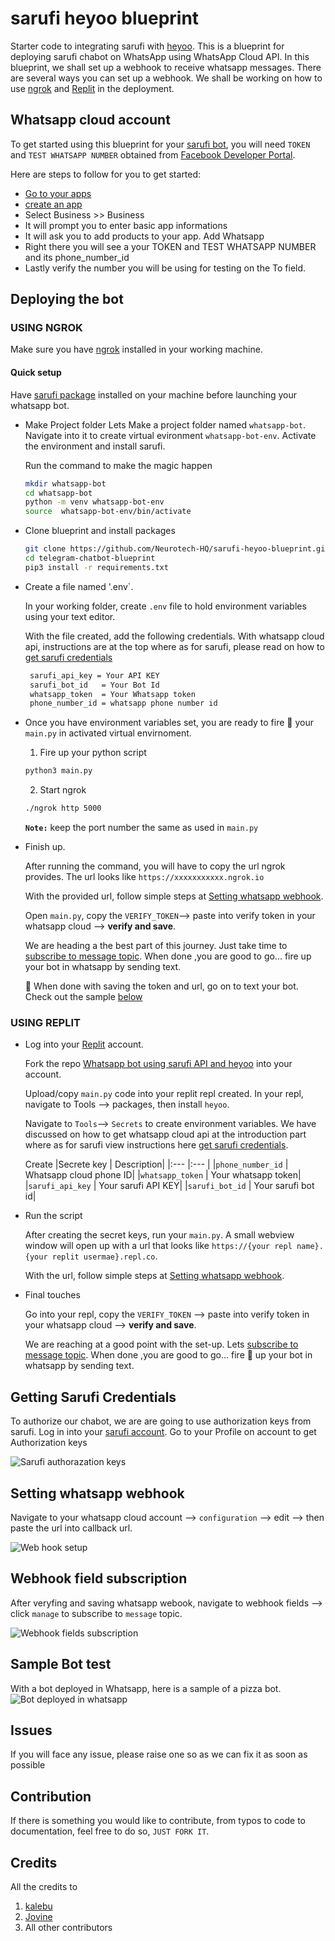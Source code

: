 # sarufi heyoo blueprint

Starter code to integrating sarufi with [heyoo](https://github.com/Neurotech-HQ/heyoo).
This is a blueprint for deploying sarufi chabot on WhatsApp using WhatsApp Cloud API. In this blueprint, we shall set up a webhook to receive whatsapp messages. There are several ways you can set up a webhook. We shall be working on how to use [ngrok](#using-ngrok) and [Replit](#using-replit) in the deployment.

## Whatsapp cloud account

To get started using this blueprint for your [sarufi bot](https://sarufi.io), you will need `TOKEN` and `TEST WHATSAPP NUMBER` obtained from [Facebook Developer Portal](https://developers.facebook.com/).

Here are steps to follow for you to get started:

- [Go to your apps](https://developers.facebook.com/apps)
- [create an app](https://developers.facebook.com/apps/create/)
- Select Business >> Business
- It will prompt you to enter basic app informations
- It will ask you to add products to your app. Add Whatsapp
- Right there you will see a your TOKEN and TEST WHATSAPP NUMBER and its phone_number_id
- Lastly verify the number you will be using for testing on the To field.

## Deploying the bot

### USING NGROK

Make sure you have [ngrok](https://ngrok.com/) installed in your working machine.

#### Quick setup

Have [sarufi package](https://github.com/Neurotech-HQ/sarufi-python-sdk) installed on your machine before launching your whatsapp bot.

- Make Project folder
  Lets Make a project folder named `whatsapp-bot`. Navigate into it to create virtual evironment `whatsapp-bot-env`. Activate the environment and install sarufi.

  Run the command to make the magic happen

  ```bash
  mkdir whatsapp-bot
  cd whatsapp-bot
  python -m venv whatsapp-bot-env
  source  whatsapp-bot-env/bin/activate
  ```

- Clone blueprint and install packages

  ```bash
  git clone https://github.com/Neurotech-HQ/sarufi-heyoo-blueprint.git
  cd telegram-chatbot-blueprint
  pip3 install -r requirements.txt
  ```

- Create a file named '.env`.
  
  In your working folder, create `.env` file to hold environment variables using your text editor.

  With the file created, add the following credentials. With whatsapp cloud api, instructions are at the top where as for sarufi, please read on how to [get sarufi credentials](#getting-sarufi-credentials)

  ```bash
   sarufi_api_key = Your API KEY
   sarufi_bot_id   = Your Bot Id
   whatsapp_token  = Your Whatsapp token
   phone_number_id = whatsapp phone number id
  ```

- Once you have environment variables set, you are ready to fire 🚀 your `main.py` in activated virtual envirnoment.

  1. Fire up your python script
  
  ```bash
  python3 main.py
  ```
  
  2. Start ngrok

  ```bash
  ./ngrok http 5000
  ```

  **`Note:`** keep the port number the same as used in `main.py`

- Finish up.
  
  After running the command, you will have to copy the url ngrok provides. The url looks like `https://xxxxxxxxxxx.ngrok.io`

  With the provided url, follow simple steps at [Setting whatsapp webhook](#setting-whatsapp-webhook).

  Open `main.py`, copy the `VERIFY_TOKEN`--> paste into verify token in your whatsapp cloud --> **verify and save**.

  We are heading a the best part of this journey. Just take time to [subscribe to message topic](#webhook-field-subscription).
  When done ,you are good to go... fire up your bot in whatsapp by sending text.

  🏁 When done with saving the token and url, go on to text your bot. Check out the sample [below](#sample-bot-test)

### USING REPLIT

- Log into your [Replit](https://replit.com/) account.

  Fork the repo [Whatsapp bot using sarufi API and heyoo](https://replit.com/@neurotechafrica/sarufi-heyoo-blueprint) into your account.

  Upload/copy `main.py` code into your replit repl created. In your repl, navigate to Tools --> packages, then install `heyoo`.

  Navigate to `Tools`--> `Secrets` to create environment variables. We have discussed on how to get whatsapp cloud api at the introduction part where as for sarufi view instructions here [get sarufi credentials](#getting-sarufi-credentials).

  Create
  |Secrete key | Description|
  |:--- |:--- |
  |`phone_number_id` | Whatsapp cloud phone ID|
  |`whatsapp_token` | Your whatsapp token|
  |`sarufi_api_key` | Your sarufi API KEY|
  |`sarufi_bot_id` | Your sarufi bot id|

- Run the script

  After creating the secret keys, run your `main.py`. A small webview window will open up with a url that looks like `https://{your repl name}.{your replit usermae}.repl.co`.

  With the url, follow simple steps at [Setting whatsapp webhook](#setting-whatsapp-webhook).

- Final touches

  Go into your repl, copy the `VERIFY_TOKEN` --> paste into verify token in your whatsapp cloud --> **verify and save**.

  We are reaching at a good point with the set-up. Lets [subscribe to message topic](#webhook-field-subscription).
  When done ,you are good to go... fire 🚀 up your bot in whatsapp by sending text.

## Getting Sarufi Credentials

To authorize our chabot, we are are going to use authorization keys from sarufi. Log in into your [sarufi account](https://sarufi.io). Go to your Profile on account to get Authorization keys

![Sarufi authorazation keys](./img/sarufi_authorization.png)

## Setting whatsapp webhook

Navigate to your whatsapp cloud account --> `configuration` --> edit --> then paste the url into callback url.

![Web hook setup](./img/webhook_setup.png)

## Webhook field subscription

After veryfing and saving whatsapp webook, navigate to webhook fields --> click `manage` to subscribe to `message` topic.

![Webhook fields subscription](./img/webhook_subscription.png)

## Sample Bot test

With a bot deployed in Whatsapp, here is a sample of a pizza bot.
![Bot deployed in whatsapp](./img/sample.gif)

## Issues

If you will face any issue, please raise one so as we can fix it as soon as possible

## Contribution

If there is something you would like to contribute, from typos to code to documentation, feel free to do so, `JUST FORK IT`.

## Credits

All the credits to

1. [kalebu](https://github.com/Kalebu/)
2. [Jovine](https://github.com/jovyinny/)
3. All other contributors
